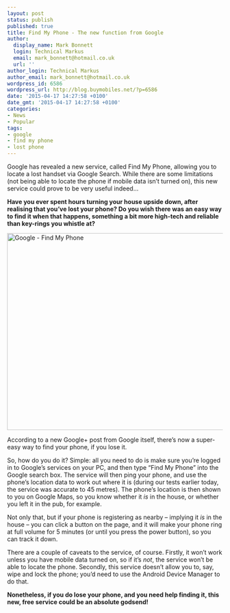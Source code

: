 ```yaml
---
layout: post
status: publish
published: true
title: Find My Phone - The new function from Google
author:
  display_name: Mark Bonnett
  login: Technical Markus
  email: mark_bonnett@hotmail.co.uk
  url: ''
author_login: Technical Markus
author_email: mark_bonnett@hotmail.co.uk
wordpress_id: 6586
wordpress_url: http://blog.buymobiles.net/?p=6586
date: '2015-04-17 14:27:58 +0100'
date_gmt: '2015-04-17 14:27:58 +0100'
categories:
- News
- Popular
tags:
- google
- find my phone
- lost phone
---
```

<p><span class="postStandFirst">Google has revealed a new service, called Find My Phone, allowing you to locate a lost handset via Google Search. While there are some limitations (not being able to locate the phone if mobile data isn&rsquo;t turned on), this new service could prove to be very useful indeed...</span></p>
<p><strong>Have you ever spent hours turning your house upside down, after realising that you&rsquo;ve lost your phone? Do you wish there was an easy way to find it when that happens, something a bit more high-tech and reliable than key-rings you whistle at?</strong></p>
<p><img class="aligncenter wp-image-6587 " src="https://a1comms-blog-buymobiles.storage.googleapis.com/2015/04/Google-Find-My-Phone.png" alt="Google - Find My Phone" width="598" height="460" /></p>
<p>According to a new Google+ post from Google itself, there&rsquo;s now a super-easy way to find your phone, if you lose it.</p>
<p>So, how do you do it? Simple: all you need to do is make sure you&rsquo;re logged in to Google&rsquo;s services on your PC, and then type &ldquo;Find My Phone&rdquo; into the Google search box. The service will then ping your phone, and use the phone&rsquo;s location data to work out where it is (during our tests earlier today, the service was accurate to 45 metres). The phone&rsquo;s location is then shown to you on Google Maps, so you know whether it <em>is</em> in the house, or whether you left it in the pub, for example.</p>
<p>Not only that, but if your phone is registering as nearby &ndash; implying it <em>is </em>in the house &ndash; you can click a button on the page, and it will make your phone ring at full volume for 5 minutes (or until you press the power button), so you can track it down.</p>
<p>There are a couple of caveats to the service, of course. Firstly, it won&rsquo;t work unless you have mobile data turned on, so if it&rsquo;s <em>not</em>, the service won&rsquo;t be able to locate the phone. Secondly, this service doesn&rsquo;t allow you to, say, wipe and lock the phone; you&rsquo;d need to use the Android Device Manager to do that.</p>
<p><strong>Nonetheless, if you do lose your phone, and you need help finding it, this new, free service could be an absolute godsend! </strong></p>
